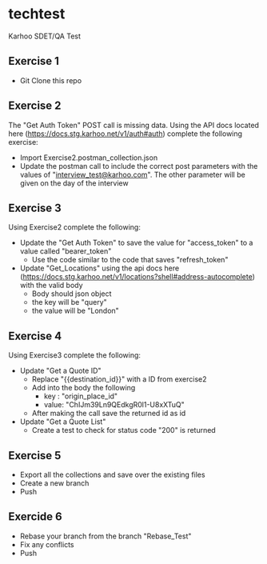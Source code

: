 # techtest


Karhoo SDET/QA Test

## Exercise 1
- Git Clone this repo
 
## Exercise 2
The "Get Auth Token" POST call is missing data. Using the API docs located here (https://docs.stg.karhoo.net/v1/auth#auth) complete the following exercise:

- Import Exercise2.postman_collection.json
- Update the postman call to include the correct post parameters with the values of "interview_test@karhoo.com". The other parameter will be given on the day of the interview



## Exercise 3 

Using Exercise2 complete the following:

- Update the "Get Auth Token" to save the value for "access_token" to a value called "bearer_token"
  - Use the code similar to the code that saves "refresh_token"
- Update "Get_Locations" using the api docs here (https://docs.stg.karhoo.net/v1/locations?shell#address-autocomplete) with the valid body
  - Body should json object 
  - the key will be "query"
  - the value will be "London"


## Exercise 4

Using Exercise3 complete the following:

- Update "Get a Quote ID"
  - Replace "{{destination_id}}" with a ID from exercise2
  - Add into the body the following
    - key : "origin_place_id"
    - value: "ChIJm39Ln9QEdkgR0l1-U8xXTuQ"
  - After making the call save the returned id as id
- Update "Get a Quote List"
  - Create a test to check for status code "200" is returned
  
## Exercise 5

- Export all the collections and save over the existing files
- Create a new branch
- Push

## Exercide 6

- Rebase your branch from the branch "Rebase_Test"
- Fix any conflicts
- Push 